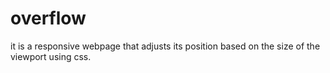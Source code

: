 # overflow
it is a responsive webpage that adjusts its position based on the size of the viewport using css.

